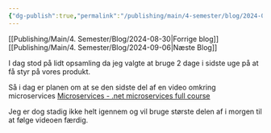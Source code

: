 ```yaml
---
{"dg-publish":true,"permalink":"/publishing/main/4-semester/blog/2024-09-02/","title":"Man. d. 02. Sep","hide":true,"tags":["Systemudvikling","Projektarbejde","Programmering","Microservices"],"created":"2024-09-06T08:41:02.087+02:00"}
---
```


[[Publishing/Main/4. Semester/Blog/2024-08-30\|Forrige blog]]
[[Publishing/Main/4. Semester/Blog/2024-09-06\|Næste Blog]]

I dag stod på lidt opsamling da jeg valgte at bruge 2 dage i sidste uge på at få
styr på vores produkt.

Så i dag er planen om at se den sidste del af en video omkring microservices
[Microservices - .net microservices full course](https://www.youtube.com/watch?v=CqCDOosvZIk&t=1226s)

Jeg er dog stadig ikke helt igennem og vil bruge største delen af i morgen til
at følge videoen færdig.
